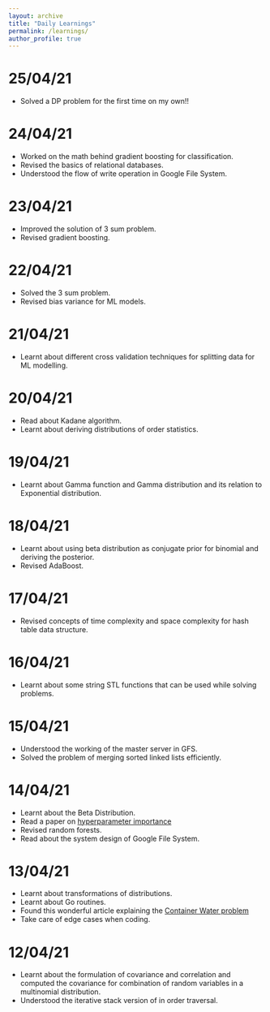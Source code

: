 ```yaml
---
layout: archive
title: "Daily Learnings"
permalink: /learnings/
author_profile: true
---
```

# 25/04/21
* Solved a DP problem for the first time on my own!!
# 24/04/21
* Worked on the math behind gradient boosting for classification.
* Revised the basics of relational databases.
* Understood the flow of write operation in Google File System.

# 23/04/21
* Improved the solution of 3 sum problem.
* Revised gradient boosting.

# 22/04/21
* Solved the 3 sum problem.
* Revised bias variance for ML models. 

# 21/04/21
* Learnt about different cross validation techniques for splitting data for ML modelling.

# 20/04/21
* Read about Kadane algorithm.
* Learnt about deriving distributions of order statistics.

# 19/04/21
* Learnt about Gamma function and Gamma distribution and its relation to Exponential distribution.

# 18/04/21
* Learnt about using beta distribution as conjugate prior for binomial and deriving the posterior.
* Revised AdaBoost.

# 17/04/21
* Revised concepts of time complexity and space complexity for hash table data structure.

# 16/04/21
* Learnt about some string STL functions that can be used while solving problems.

# 15/04/21
* Understood the working of the master server in GFS.
* Solved the problem of merging sorted linked lists efficiently.

# 14/04/21
* Learnt about the Beta Distribution.
* Read a paper on [hyperparameter importance](http://proceedings.mlr.press/v32/hutter14.html)
* Revised random forests.
* Read about the system design of Google File System.

# 13/04/21
* Learnt about transformations of distributions.
* Learnt about Go routines.
* Found this wonderful article explaining the [Container Water problem](https://leimao.github.io/blog/Proof-Container-With-Most-Water-Problem/)
* Take care of edge cases when coding.


# 12/04/21
* Learnt about the formulation of covariance and correlation and computed the covariance for combination of random variables in a multinomial distribution.
* Understood the iterative stack version of in order traversal.